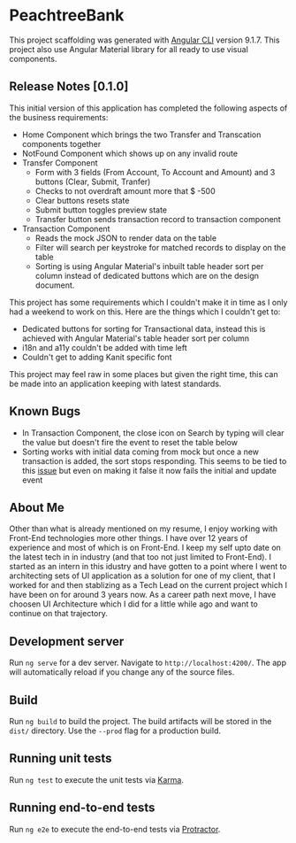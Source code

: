 # PeachtreeBank

This project scaffolding was generated with [Angular CLI](https://github.com/angular/angular-cli) version 9.1.7.
This project also use Angular Material library for all ready to use visual components.

## Release Notes [0.1.0]
This initial version of this application has completed the following aspects of the business requirements:

- Home Component which brings the two Transfer and Transcation components together
- NotFound Component which shows up on any invalid route
- Transfer Component
    -   Form with 3 fields (From Account, To Account and Amount) and 3 buttons (Clear, Submit, Tranfer)
    -   Checks to not overdraft amount more that $ -500
    -   Clear buttons resets state
    -   Submit button toggles preview state
    -   Transfer button sends transaction record to transaction component
- Transaction Component
    -   Reads the mock JSON to render data on the table
    -   Filter will search per keystroke for matched records to display on the table
    -   Sorting is using Angular Material's inbuilt table header sort per column instead of dedicated buttons which are on the design document.

This project has some requirements which I couldn't make it in time as I only had a weekend to work on this. Here are the things which I couldn't get to:
-   Dedicated buttons for sorting for Transactional data, instead this is achieved with Angular Material's table header sort per column
-   i18n and a11y couldn't be added with time left
-   Couldn't get to adding Kanit specific font

This project may feel raw in some places but given the right time, this can be made into an application keeping with latest standards.

## Known Bugs
-   In Transaction Component, the close icon on Search by typing will clear the value but doesn't fire the event to reset the table below
-   Sorting works with initial data coming from mock but once a new transaction is added, the sort stops responding. This seems to be tied to this [issue](https://stackoverflow.com/a/57014516/5420817) but even on making it false it now fails the initial and update event

## About Me
Other than what is already mentioned on my resume, I enjoy working with Front-End technologies more other things. I have over 12 years of experience and most of which is on Front-End. I keep my self upto date on the latest tech in in industry (and that too not just limited to Front-End). I started as an intern in this idustry and have gotten to a point where I went to architecting sets of UI application as a solution for one of my client, that I worked for and then stablizing as a Tech Lead on the current project which I have been on for around 3 years now. As a career path next move, I have choosen UI Architecture which I did for a little while ago and want to continue on that trajectory.


## Development server

Run `ng serve` for a dev server. Navigate to `http://localhost:4200/`. The app will automatically reload if you change any of the source files.

## Build

Run `ng build` to build the project. The build artifacts will be stored in the `dist/` directory. Use the `--prod` flag for a production build.

## Running unit tests

Run `ng test` to execute the unit tests via [Karma](https://karma-runner.github.io).

## Running end-to-end tests

Run `ng e2e` to execute the end-to-end tests via [Protractor](http://www.protractortest.org/).
